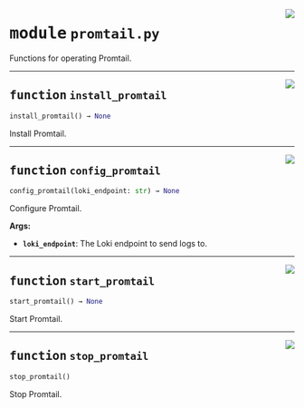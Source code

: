 <!-- markdownlint-disable -->

<a href="../src/promtail.py#L0"><img align="right" style="float:right;" src="https://img.shields.io/badge/-source-cccccc?style=flat-square"></a>

# <kbd>module</kbd> `promtail.py`
Functions for operating Promtail. 


---

<a href="../src/promtail.py#L7"><img align="right" style="float:right;" src="https://img.shields.io/badge/-source-cccccc?style=flat-square"></a>

## <kbd>function</kbd> `install_promtail`

```python
install_promtail() → None
```

Install Promtail. 


---

<a href="../src/promtail.py#L11"><img align="right" style="float:right;" src="https://img.shields.io/badge/-source-cccccc?style=flat-square"></a>

## <kbd>function</kbd> `config_promtail`

```python
config_promtail(loki_endpoint: str) → None
```

Configure Promtail. 



**Args:**
 
 - <b>`loki_endpoint`</b>:  The Loki endpoint to send logs to. 


---

<a href="../src/promtail.py#L19"><img align="right" style="float:right;" src="https://img.shields.io/badge/-source-cccccc?style=flat-square"></a>

## <kbd>function</kbd> `start_promtail`

```python
start_promtail() → None
```

Start Promtail. 


---

<a href="../src/promtail.py#L23"><img align="right" style="float:right;" src="https://img.shields.io/badge/-source-cccccc?style=flat-square"></a>

## <kbd>function</kbd> `stop_promtail`

```python
stop_promtail()
```

Stop Promtail. 


